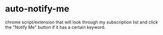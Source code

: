 # auto-notify-me
chrome script/extension that will look through my subscription list and click the "Notify Me" button if it has a certain keyword.
